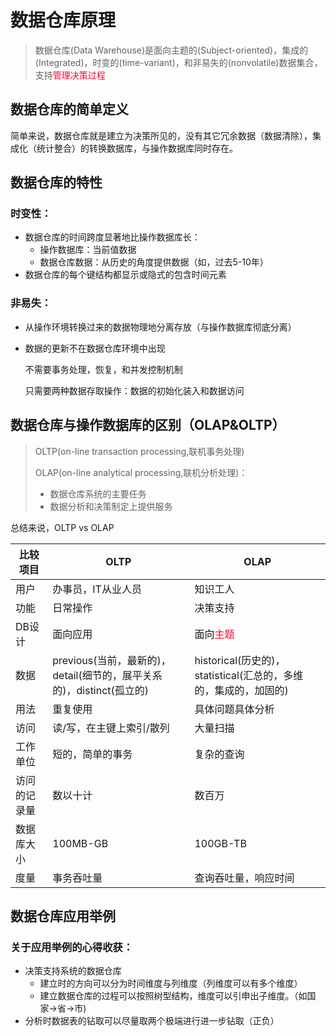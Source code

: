 # 数据仓库原理

> 数据仓库(Data Warehouse)是面向主题的(Subject-oriented)，集成的(Integrated)，时变的(time-variant)，和非易失的(nonvolatile)数据集合，支持<font color=#ff0033>管理决策过程</font>

## 数据仓库的简单定义

简单来说，数据仓库就是建立为决策所见的，没有其它冗余数据（数据清除），集成化（统计整合）的转换数据库，与操作数据库同时存在。

## 数据仓库的特性

### 时变性：

- 数据仓库的时间跨度显著地比操作数据库长：
  - 操作数据库：当前值数据
  - 数据仓库数据：从历史的角度提供数据（如，过去5-10年）
- 数据仓库的每个键结构都显示或隐式的包含时间元素

### 非易失：

- 从操作环境转换过来的数据物理地分离存放（与操作数据库彻底分离）

- 数据的更新不在数据仓库环境中出现

  不需要事务处理，恢复，和并发控制机制

  只需要两种数据存取操作：数据的初始化装入和数据访问

## 数据仓库与操作数据库的区别（OLAP&OLTP）

> OLTP(on-line transaction processing,联机事务处理)
>
> OLAP(on-line analytical processing,联机分析处理)：
>
> - 数据仓库系统的主要任务
> - 数据分析和决策制定上提供服务

总结来说，OLTP vs OLAP

| 比较项目     | OLTP                                                         | OLAP                                                         |
| ------------ | ------------------------------------------------------------ | ------------------------------------------------------------ |
| 用户         | 办事员，IT从业人员                                           | 知识工人                                                     |
| 功能         | 日常操作                                                     | 决策支持                                                     |
| DB设计       | 面向应用                                                     | 面向<font color=#ff0033>主题</font>                          |
| 数据         | previous(当前，最新的)，detail(细节的，展平关系的)，distinct(孤立的) | historical(历史的)，statistical(汇总的，多维的，集成的，加固的) |
| 用法         | 重复使用                                                     | 具体问题具体分析                                             |
| 访问         | 读/写，在主键上索引/散列                                     | 大量扫描                                                     |
| 工作单位     | 短的，简单的事务                                             | 复杂的查询                                                   |
| 访问的记录量 | 数以十计                                                     | 数百万                                                       |
| 数据库大小   | 100MB-GB                                                     | 100GB-TB                                                     |
| 度量         | 事务吞吐量                                                   | 查询吞吐量，响应时间                                         |

## 数据仓库应用举例

### 关于应用举例的心得收获：

- 决策支持系统的数据仓库
  - 建立时的方向可以分为时间维度与列维度（列维度可以有多个维度）
  - 建立数据仓库的过程可以按照树型结构，维度可以引申出子维度。（如国家->省->市)
- 分析时数据表的钻取可以尽量取两个极端进行进一步钻取（正负）